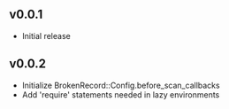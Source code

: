 ## v0.0.1

* Initial release

## v0.0.2

* Initialize BrokenRecord::Config.before_scan_callbacks
* Add 'require' statements needed in lazy environments
